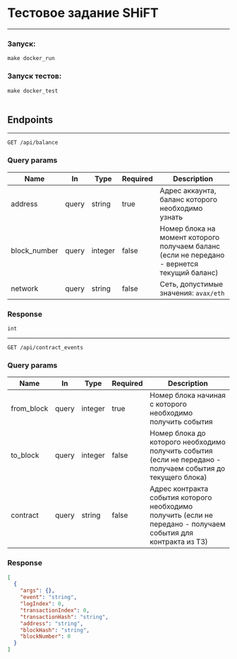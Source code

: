 # Тестовое задание SHiFT

---

### Запуск:
`make docker_run`

### Запуск тестов:
`make docker_test`
<br/>
<br/>

## Endpoints

---

`GET /api/balance`

### Query params

|Name|In|Type|Required|Description|
|---|---|---|---|---|
|address|query|string|true|Адрес аккаунта, баланс которого необходимо узнать|
|block_number|query|integer|false|Номер блока на момент которого получаем баланс (если не передано - вернется текущий баланс)|
|network|query|string|false|Сеть, допустимые значения: `avax/eth`|
### Response
```
int
```

---
`GET /api/contract_events`

### Query params

|Name|In|Type|Required|Description|
|---|---|---|---|---|
|from_block|query|integer|true|Номер блока начиная с которого необходимо получить события|
|to_block|query|integer|false|Номер блока до которого необходимо получить события (если не передано - получаем события до текущего блока) |
|contract|query|string|false|Адрес контракта события которого необходимо получить (если не передано - получаем события для контракта из ТЗ)|

### Response

```json
[
  {
    "args": {},
    "event": "string",
    "logIndex": 0,
    "transactionIndex": 0,
    "transactionHash": "string",
    "address": "string",
    "blockHash": "string",
    "blockNumber": 0
  }
]
```
